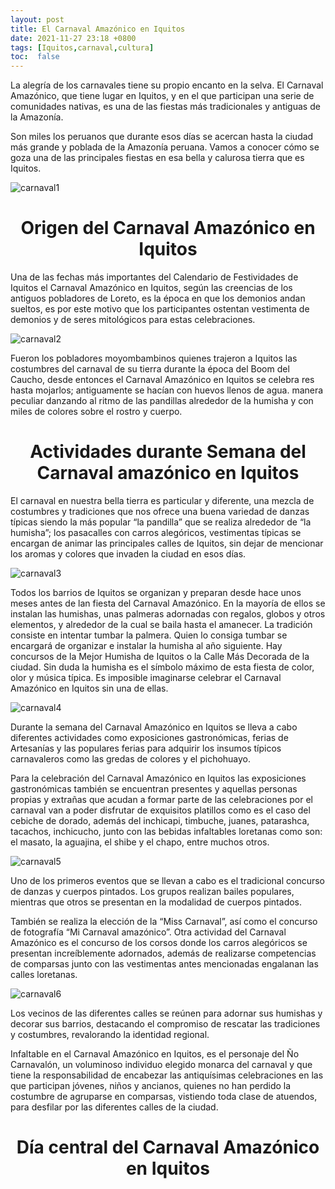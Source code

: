```yaml
---
layout: post
title: El Carnaval Amazónico en Iquitos
date: 2021-11-27 23:18 +0800
tags: [Iquitos,carnaval,cultura]
toc:  false
---
```

La alegría de los carnavales tiene su propio encanto en la selva. El Carnaval Amazónico, que tiene lugar en Iquitos, y en el que participan una serie de comunidades nativas, es una de las fiestas más tradicionales y antiguas de la Amazonía. 


Son miles los peruanos que durante esos días se acercan hasta la ciudad más grande y poblada de la Amazonía peruana. Vamos a conocer cómo se goza una de las principales fiestas en esa bella y calurosa tierra que es Iquitos.

![carnaval1](/assets/carnaval1.jpg)

<h1 align="center">Origen del Carnaval Amazónico en Iquitos</h1>	

Una de las fechas más importantes del Calendario de Festividades de Iquitos el Carnaval Amazónico en Iquitos, según las creencias de los antiguos pobladores de Loreto, es la época en que los demonios andan sueltos, es por este motivo que los participantes ostentan vestimenta de demonios y de seres mitológicos para estas celebraciones.

![carnaval2](/assets/carnaval2.jpg)

Fueron los pobladores moyombambinos quienes trajeron a Iquitos las costumbres del carnaval de su tierra durante la época del Boom del Caucho, desde entonces el Carnaval Amazónico en Iquitos se celebra res hasta mojarlos; antiguamente se hacían con huevos llenos de agua. manera peculiar danzando al ritmo de las pandillas alrededor de la humisha y con miles de colores sobre el rostro y cuerpo.


<h1 align="center">Actividades durante Semana del Carnaval amazónico en Iquitos</h1>	

El carnaval en nuestra bella tierra es particular y diferente, una mezcla de costumbres y tradiciones que nos ofrece una buena variedad de danzas típicas siendo la más popular “la pandilla” que se realiza alrededor de “la humisha”; los pasacalles con carros alegóricos, vestimentas típicas se encargan de animar las principales calles de Iquitos, sin dejar de mencionar los aromas y colores que invaden la ciudad en esos días.

![carnaval3](/assets/carnaval3.jpg)

Todos los barrios de Iquitos se organizan y preparan desde hace unos meses antes de lan fiesta del Carnaval Amazónico. En la mayoría de ellos se instalan las humishas, unas palmeras adornadas con regalos, globos y otros elementos, y alrededor de la cual se baila hasta el amanecer. La tradición consiste en intentar tumbar la palmera. Quien lo consiga tumbar se encargará de organizar e instalar la humisha al año siguiente. Hay concursos de la Mejor Humisha de Iquitos o la Calle Más Decorada de la ciudad. Sin duda la humisha es el símbolo máximo de esta fiesta de color, olor y música típica. Es imposible imaginarse celebrar el Carnaval Amazónico en Iquitos sin una de ellas. 

![carnaval4](/assets/carnaval4.jpg)

Durante la semana del Carnaval Amazónico en Iquitos se lleva a cabo diferentes actividades como exposiciones gastronómicas, ferias de Artesanías y las populares ferias para adquirir los insumos típicos carnavaleros como las gredas de colores y el pichohuayo.

Para la celebración del Carnaval Amazónico en Iquitos las exposiciones gastronómicas también se encuentran presentes y aquellas personas propias y extrañas que acudan a formar parte de las celebraciones por el carnaval van a poder disfrutar de exquisitos platillos como es el caso del cebiche de dorado, además del inchicapi, timbuche, juanes, patarashca, tacachos, inchicucho, junto con las bebidas infaltables loretanas como son: el masato, la aguajina, el shibe y el chapo, entre muchos otros.

![carnaval5](/assets/carnaval5.jpg)

Uno de los primeros eventos que se llevan a cabo es el tradicional concurso de danzas y cuerpos pintados. Los grupos realizan bailes populares, mientras que otros se presentan en la modalidad de cuerpos pintados.

También se realiza la elección de la “Miss Carnaval”, así como el concurso de fotografía “Mi Carnaval amazónico”.  Otra actividad del Carnaval Amazónico es el concurso de los corsos donde los carros alegóricos se presentan increíblemente adornados, además de realizarse competencias de comparsas junto con las vestimentas antes mencionadas engalanan las calles loretanas.

![carnaval6](/assets/carnaval6.jpg)

Los vecinos de las diferentes calles se reúnen para adornar sus humishas y decorar sus barrios, destacando el compromiso de rescatar las tradiciones y costumbres, revalorando la identidad regional. 

Infaltable en el Carnaval Amazónico en Iquitos, es el personaje del Ño Carnavalón, un voluminoso individuo elegido monarca del carnaval y que tiene la responsabilidad de encabezar las antiquísimas celebraciones en las que participan jóvenes, niños y ancianos, quienes no han perdido la costumbre de agruparse en comparsas, vistiendo toda clase de atuendos, para desfilar por las diferentes calles de la ciudad. 

<h1 align="center">Día central del Carnaval Amazónico en Iquitos</h1>	
